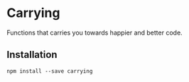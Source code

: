# Carrying
Functions that carries you towards happier and better code.


## Installation

```
npm install --save carrying
```
